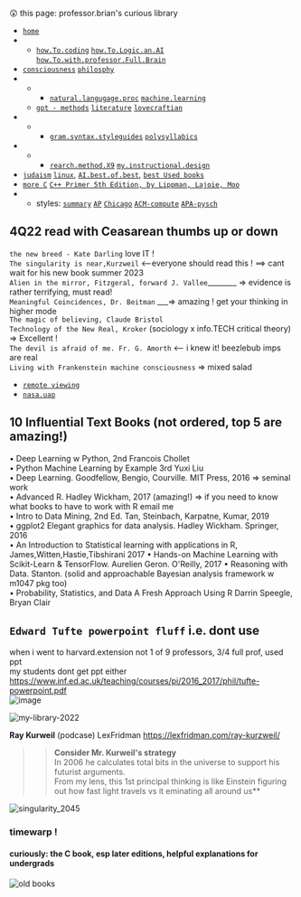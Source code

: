 😲  this page: professor.brian's curious library

- [`home`](https://github.com/bbe2/my_library)  
- - [`how.To.coding`](https://github.com/bbe2/my_library/tree/coding.books) [`how.To.Logic.an.AI`](https://github.com/bbe2/my_library/tree/logic)  [`how.To.with.professor.Full.Brain`](https://github.com/bbe2/my_library/tree/how.To.by.professor.brian)  
-  [`consciousness`](https://github.com/bbe2/my_library/tree/consciousness) [`philosphy`](https://github.com/bbe2/my_library/tree/philosophy)  
- - - [`natural.langugage.proc`](https://github.com/bbe2/my_library/tree/natural.language.processing) [`machine.learning`](https://github.com/bbe2/my_library/tree/machine.learning)
  - [`gpt - methods`](https://github.com/bbe2/my_library/tree/gpt)  [`literature`](https://github.com/bbe2/my_library/tree/literature) [`lovecraftian`](https://github.com/bbe2/my_library/tree/lovecraftian)  
- - - [`gram.syntax.styleguides`](https://github.com/bbe2/my_library/tree/syntax_grammar_style_guides) [`polysyllabics`](https://github.com/bbe2/my_library/tree/polysyllabics)  
- - - [`rearch.method.X9`](https://github.com/bbe2/my_library/tree/research.methods.biblio.X9.methods) [`my.instructional.design`](https://github.com/bbe2/my_library/tree/instructional.design)  
-  [`judaism`](https://github.com/bbe2/my_library/tree/judaism) [`linux`](https://github.com/bbe2/my_library/tree/linux), [`AI.best.of.best`](https://github.com/bbe2/my_library/tree/AI.the.best.of.best), [`best Used books`](https://www.abebooks.com/)  
- [`more C`](https://github.com/bbe2/my_library/tree/coding.books)  [`C++ Primer 5th Edition, by Lippman, Lajoie, Moo`](https://www.amazon.com/Primer-5th-Stanley-B-Lippman/dp/0321714113/ref=sr_1_1?crid=18GTQEVGBW184&keywords=c%2B%2B+primer&qid=1684802643&sprefix=c%2B%2B+primer%2Caps%2C112&sr=8-1 )  
- - styles: [`summary`](https://owl.purdue.edu/owl/avoiding_plagiarism/guide_overview%20.html)  [`AP`](https://www.apstylebook.com/?_ga=2.156527229.756556437.1677109102-720682068.1677109102) [`Chicago`](https://www.chicagomanualofstyle.org/home.html?_ga=2.156527229.756556437.1677109102-720682068.1677109102) [`ACM-compute`](https://www.acm.org/publications/authors/reference-formatting?_ga=2.154741118.756556437.1677109102-720682068.1677109102) [`APA-pysch`](https://apastyle.apa.org/style-grammar-guidelines)  

                                                       
## 4Q22 read with Ceasarean thumbs up or down  
`the new breed - Kate Darling`  love IT  !  
`The singularity is near,Kurzweil`  <--everyone should read this ! ==> cant wait for his new book summer 2023  
`Alien in the mirror, Fitzgeral, forward J. Vallee`________ => evidence is rather terrifying, must read!  
`Meaningful Coincidences, Dr. Beitman`  ___=> amazing !  get your thinking in higher mode    
`The magic of believing, Claude Bristol`  
`Technology of the New Real, Kroker` (sociology x info.TECH critical theory) => Excellent !  
`The devil is afraid of me. Fr. G. Amorth` <-- i knew it! beezlebub imps are real   
`Living with Frankenstein machine consciousness` => mixed salad  
- [`remote viewing`](https://rviewer.com/ )  
- [`nasa.uap`](https://www.nasa.gov/feature/nasa-announces-unidentified-aerial-phenomena-study-team-members/)  

## **10 Influential Text Books (not ordered, top 5 are amazing!)**  
• Deep Learning w Python, 2nd Francois Chollet  
• Python Machine Learning by Example 3rd Yuxi Liu  
• Deep Learning. Goodfellow, Bengio, Courville. MIT Press, 2016  => seminal work  
• Advanced R. Hadley Wickham, 2017 (amazing!)  => if you need to know what books to have to work with R email me  
• Intro to Data Mining, 2nd Ed. Tan, Steinbach, Karpatne, Kumar, 2019  
• ggplot2 Elegant graphics for data analysis. Hadley Wickham. Springer, 2016    
• An Introduction to Statistical learning with applications in R, James,Witten,Hastie,Tibshirani 2017
• Hands-on Machine Learning with Scikit-Learn & TensorFlow. Aurelien Geron. O'Reilly, 2017 
• Reasoning with Data. Stanton. (solid and approachable Bayesian analysis framework w m1047 pkg too)  
• Probability, Statistics, and Data A Fresh Approach Using R  Darrin Speegle, Bryan Clair  

  
## `Edward Tufte powerpoint fluff` i.e. dont use  
when i went to harvard.extension not 1 of 9 professors, 3/4 full prof, used ppt  
my students dont get ppt either  
https://www.inf.ed.ac.uk/teaching/courses/pi/2016_2017/phil/tufte-powerpoint.pdf  
![image](https://user-images.githubusercontent.com/59778456/201488986-2bc4873d-a9ff-47d0-9380-c039a3b3fb8c.png)
 
![my-library-2022](https://user-images.githubusercontent.com/59778456/193679900-04ccd057-71b9-4d4b-9a72-f1d85842c3d5.jpg)

**Ray Kurweil**  (podcase) LexFridman https://lexfridman.com/ray-kurzweil/  
>> **Consider Mr. Kurweil's strategy**  
>> In 2006 he calculates total bits in the universe to support his futurist arguments.  
>> From my lens, this 1st principal thinking is like Einstein figuring out how fast light travels vs it eminating all around us**  

![`singularity_2045`](https://user-images.githubusercontent.com/59778456/199331003-d078b3c8-7ebf-4693-93b4-18857c071630.JPG)
  
### timewarp ! 
#### curiously: the C book, esp later editions, helpful explanations for undergrads  
![`old books`](https://user-images.githubusercontent.com/59778456/214867438-38cfee84-2b36-444a-a274-144e4e09ab9e.jpg)

